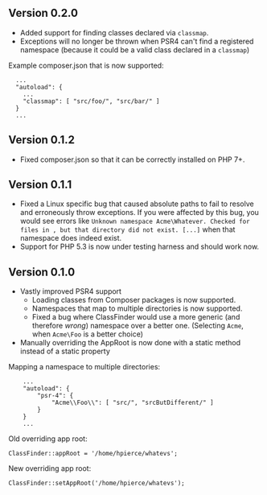 Version 0.2.0
-------------

* Added support for finding classes declared via `classmap`.
* Exceptions will no longer be thrown when PSR4 can't find a registered namespace (because it could be a valid class
declared in a `classmap`)

Example composer.json that is now supported:
```
  ...
  "autoload": {
    ...
    "classmap": [ "src/foo/", "src/bar/" ]
  }
  ...
```


Version 0.1.2
-------------

* Fixed composer.json so that it can be correctly installed on PHP 7+.

Version 0.1.1
-------------

* Fixed a Linux specific bug that caused absolute paths to fail to resolve and erroneously throw exceptions. If you were
affected by this bug, you would see errors like `Unknown namespace Acme\Whatever. Checked for files in , but that directory did not exist. [...]`
when that namespace does indeed exist.
* Support for PHP 5.3 is now under testing harness and should work now. 

Version 0.1.0
-------------

* Vastly improved PSR4 support
    * Loading classes from Composer packages is now supported.
    * Namespaces that map to multiple directories is now supported.
    * Fixed a bug where ClassFinder would use a more generic (and therefore _wrong_) namespace over a better one. 
    (Selecting `Acme`, when `Acme\Foo` is a better choice)
* Manually overriding the AppRoot is now done with a static method instead of a static property

Mapping a namespace to multiple directories:
```
    ...
    "autoload": {
        "psr-4": {
            "Acme\\Foo\\": [ "src/", "srcButDifferent/" ]
        }
    }
    ...
```

Old overriding app root: 
```
ClassFinder::appRoot = '/home/hpierce/whatevs'; 
```

New overriding app root:
```
ClassFinder::setAppRoot('/home/hpierce/whatevs'); 
```